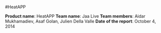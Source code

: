 #HeatAPP

__Product name__: HeatAPP
__Team name__: Jaa Live
__Team members__: Aidar Mukhamadiev, Asaf Golan, Julien Della Valle
__Date of the report__: October 4, 2014
